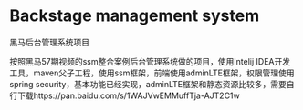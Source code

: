 # Backstage management system
黑马后台管理系统项目

按照黑马57期视频的ssm整合案例后台管理系统做的项目，使用Intelij IDEA开发工具，maven父子工程，使用ssm框架，前端使用adminLTE框架，权限管理使用spring security，基本功能已经实现，adminLTE框架和静态资源比较多，需要自行下载https://pan.baidu.com/s/1WAJVwEMMuffTja-AJT2C1w
